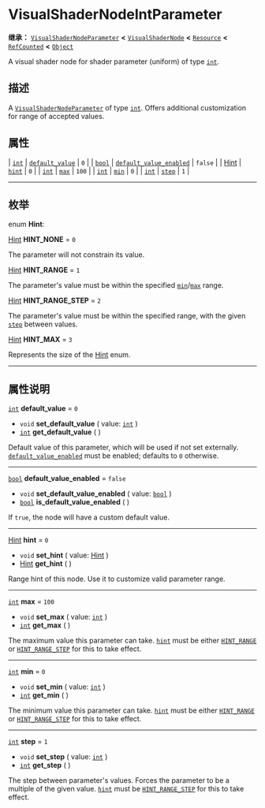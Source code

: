 <!-- ⚠ 请勿编辑本文件 ⚠ -->
<!-- 本文档使用脚本从 WeDot 引擎源码仓库生成。 -->
<!-- 生成脚本：https://github.com/WeDot-Engine/WeDot/tree/4.3/doc/tools/make_md.py； -->
<!-- 原文件：https://github.com/WeDot-Engine/WeDot/tree/4.3/doc/classes/VisualShaderNodeIntParameter.xml。 -->

<div id="_class_visualshadernodeintparameter"></div>

# VisualShaderNodeIntParameter

**继承：** [`VisualShaderNodeParameter`](class_visualshadernodeparameter.md) **<** [`VisualShaderNode`](class_visualshadernode.md) **<** [`Resource`](class_resource.md) **<** [`RefCounted`](class_refcounted.md) **<** [`Object`](class_object.md)

A visual shader node for shader parameter (uniform) of type [`int`](class_int.md).

## 描述

A [`VisualShaderNodeParameter`](class_visualshadernodeparameter.md) of type [`int`](class_int.md). Offers additional customization for range of accepted values.

## 属性

| [`int`](class_int.md)                           | [`default_value`](#class_visualshadernodeintparameter_property_default_value)                 | ``0``     |
| [`bool`](class_bool.md)                         | [`default_value_enabled`](#class_visualshadernodeintparameter_property_default_value_enabled) | ``false`` |
| [Hint](#enum_visualshadernodeintparameter_hint) | [`hint`](#class_visualshadernodeintparameter_property_hint)                                   | ``0``     |
| [`int`](class_int.md)                           | [`max`](#class_visualshadernodeintparameter_property_max)                                     | ``100``   |
| [`int`](class_int.md)                           | [`min`](#class_visualshadernodeintparameter_property_min)                                     | ``0``     |
| [`int`](class_int.md)                           | [`step`](#class_visualshadernodeintparameter_property_step)                                   | ``1``     |

<!-- rst-class:: classref-section-separator -->

---

## 枚举

<div id="_class_enum_visualshadernodeintparameter_hint"></div>

enum **Hint**: <div id="enum_visualshadernodeintparameter_hint"></div>

<div id="_class_visualshadernodeintparameter_constant_hint_none"></div>

[Hint](#enum_visualshadernodeintparameter_hint) **HINT_NONE** = ``0``

The parameter will not constrain its value.

<div id="_class_visualshadernodeintparameter_constant_hint_range"></div>

[Hint](#enum_visualshadernodeintparameter_hint) **HINT_RANGE** = ``1``

The parameter's value must be within the specified [`min`](#class_visualshadernodeintparameter_property_min)/[`max`](#class_visualshadernodeintparameter_property_max) range.

<div id="_class_visualshadernodeintparameter_constant_hint_range_step"></div>

[Hint](#enum_visualshadernodeintparameter_hint) **HINT_RANGE_STEP** = ``2``

The parameter's value must be within the specified range, with the given [`step`](#class_visualshadernodeintparameter_property_step) between values.

<div id="_class_visualshadernodeintparameter_constant_hint_max"></div>

[Hint](#enum_visualshadernodeintparameter_hint) **HINT_MAX** = ``3``

Represents the size of the [Hint](#enum_visualshadernodeintparameter_hint) enum.

<!-- rst-class:: classref-section-separator -->

---

## 属性说明

<div id="_class_visualshadernodeintparameter_property_default_value"></div>

[`int`](class_int.md) **default_value** = ``0`` <div id="class_visualshadernodeintparameter_property_default_value"></div>

- `void` **set_default_value** ( value: [`int`](class_int.md) )
- [`int`](class_int.md) **get_default_value** ( )

Default value of this parameter, which will be used if not set externally. [`default_value_enabled`](#class_visualshadernodeintparameter_property_default_value_enabled) must be enabled; defaults to `0` otherwise.

<!-- rst-class:: classref-item-separator -->

---

<div id="_class_visualshadernodeintparameter_property_default_value_enabled"></div>

[`bool`](class_bool.md) **default_value_enabled** = ``false`` <div id="class_visualshadernodeintparameter_property_default_value_enabled"></div>

- `void` **set_default_value_enabled** ( value: [`bool`](class_bool.md) )
- [`bool`](class_bool.md) **is_default_value_enabled** ( )

If `true`, the node will have a custom default value.

<!-- rst-class:: classref-item-separator -->

---

<div id="_class_visualshadernodeintparameter_property_hint"></div>

[Hint](#enum_visualshadernodeintparameter_hint) **hint** = ``0`` <div id="class_visualshadernodeintparameter_property_hint"></div>

- `void` **set_hint** ( value: [Hint](#enum_visualshadernodeintparameter_hint) )
- [Hint](#enum_visualshadernodeintparameter_hint) **get_hint** ( )

Range hint of this node. Use it to customize valid parameter range.

<!-- rst-class:: classref-item-separator -->

---

<div id="_class_visualshadernodeintparameter_property_max"></div>

[`int`](class_int.md) **max** = ``100`` <div id="class_visualshadernodeintparameter_property_max"></div>

- `void` **set_max** ( value: [`int`](class_int.md) )
- [`int`](class_int.md) **get_max** ( )

The maximum value this parameter can take. [`hint`](#class_visualshadernodeintparameter_property_hint) must be either [`HINT_RANGE`](#class_visualshadernodeintparameter_constant_hint_range) or [`HINT_RANGE_STEP`](#class_visualshadernodeintparameter_constant_hint_range_step) for this to take effect.

<!-- rst-class:: classref-item-separator -->

---

<div id="_class_visualshadernodeintparameter_property_min"></div>

[`int`](class_int.md) **min** = ``0`` <div id="class_visualshadernodeintparameter_property_min"></div>

- `void` **set_min** ( value: [`int`](class_int.md) )
- [`int`](class_int.md) **get_min** ( )

The minimum value this parameter can take. [`hint`](#class_visualshadernodeintparameter_property_hint) must be either [`HINT_RANGE`](#class_visualshadernodeintparameter_constant_hint_range) or [`HINT_RANGE_STEP`](#class_visualshadernodeintparameter_constant_hint_range_step) for this to take effect.

<!-- rst-class:: classref-item-separator -->

---

<div id="_class_visualshadernodeintparameter_property_step"></div>

[`int`](class_int.md) **step** = ``1`` <div id="class_visualshadernodeintparameter_property_step"></div>

- `void` **set_step** ( value: [`int`](class_int.md) )
- [`int`](class_int.md) **get_step** ( )

The step between parameter's values. Forces the parameter to be a multiple of the given value. [`hint`](#class_visualshadernodeintparameter_property_hint) must be [`HINT_RANGE_STEP`](#class_visualshadernodeintparameter_constant_hint_range_step) for this to take effect.

[^virtual]: 本方法通常需要用户覆盖才能生效。
[^const]: 本方法无副作用，不会修改该实例的任何成员变量。
[^vararg]: 本方法除了能接受在此处描述的参数外，还能够继续接受任意数量的参数。
[^constructor]: 本方法用于构造某个类型。
[^static]: 调用本方法无需实例，可直接使用类名进行调用。
[^operator]: 本方法描述的是使用本类型作为左操作数的有效运算符。
[^bitfield]: 这个值是由下列位标志构成位掩码的整数。
[^void]: 无返回值。
